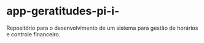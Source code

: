 # app-geratitudes-pi-i-
Repositório para o desenvolvimento de um sistema para gestão de horários e controle financeiro.
